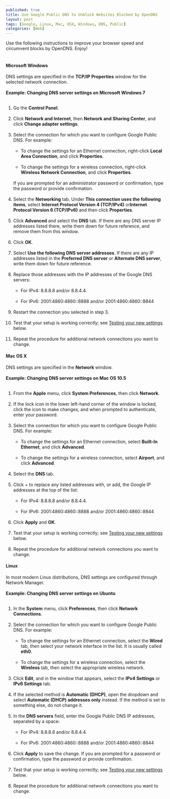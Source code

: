 ```yaml
---
published: true
title: Use Google Public DNS to Unblock Websites Blocked by OpenDNS
layout: post
tags: [Google, Linux, Mac, OSX, Windows, DNS, Public]
categories: [Web]
---
```

Use the following instructions to improve your browser speed and circumvent blocks by OpenDNS. Enjoy!<br />
<br />
<h4>
Microsoft Windows</h4>
DNS settings are specified in the&nbsp;<b>TCP/IP Properties</b> window for the selected network connection.<br />
<br />
<b>Example: Changing DNS server settings on Microsoft Windows 7</b><br />
<ol><br />
<li>Go the <b>Control Panel</b>.</li>
<br />
<li>Click <b>Network and Internet</b>, then <b>Network and Sharing Center</b>, and click <b>Change adapter settings</b>.</li>
<br />
<li>Select the connection for which you want to configure Google Public DNS. For example:<br /><ul><br />
<li>To change the settings for an Ethernet connection, right-click <b>Local Area Connection</b>, and click <b>Properties</b>.</li>
<br />
<li>To change the settings for a wireless connection, right-click<b> Wireless Network Connection</b>, and click <b>Properties</b>.</li>
</ul>
<br />If you are prompted for an administrator password or confirmation, type the password or provide confirmation.</li>
<br />
<li>Select the <b>Networking</b> tab. Under <b>This connection uses the following items</b>, select <b>Internet Protocol Version 4 (TCP/IPv4)</b> or<b>Internet Protocol Version 6 (TCP/IPv6)</b> and then click <b>Properties</b>.</li>
<br />
<li>Click <b>Advanced</b> and select the <b>DNS</b> tab. If there are any DNS server IP addresses listed there, write them down for future reference, and remove them from this window.</li>
<br />
<li>Click <b>OK</b>.</li>
<br />
<li>Select <b>Use the following DNS server addresses</b>. If there are any IP addresses listed in the <b>Preferred DNS server</b> or <b>Alternate DNS server</b>, write them down for future reference.</li>
<br />
<li>Replace those addresses with the IP addresses of the Google DNS servers:<br /><ul><br />
<li>For IPv4: 8.8.8.8 and/or 8.8.4.4.</li>
<br />
<li>For IPv6: 2001:4860:4860::8888 and/or 2001:4860:4860::8844</li>
</ul>
</li>
<br />
<li>Restart the connection you selected in step 3.</li>
<br />
<li>Test that your setup is working correctly; see <a href="https://developers.google.com/speed/public-dns/docs/using#testing">Testing your new settings</a> below.</li>
<br />
<li>Repeat the procedure for additional network connections you want to change.</li>
</ol>
<h4>
Mac OS X</h4>
DNS settings are specified in the&nbsp;<b>Network</b> window.<br />
<br />
<b>Example: Changing DNS server settings on Mac OS 10.5</b><br />
<ol><br />
<li>From the <b>Apple</b> menu, click <b>System Preferences</b>, then click <b>Network</b>.</li>
<br />
<li>If the lock icon in the lower left-hand corner of the window is locked, click the icon to make changes, and when prompted to authenticate, enter your password.</li>
<br />
<li>Select the connection for which you want to configure Google Public DNS. For example:<br /><ul><br />
<li>To change the settings for an Ethernet connection, select <b>Built-In Ethernet</b>, and click <b>Advanced</b>.</li>
<br />
<li>To change the settings for a wireless connection, select <b>Airport</b>, and click <b>Advanced</b>.</li>
</ul>
</li>
<br />
<li>Select the <b>DNS</b> tab.</li>
<br />
<li>Click + to replace any listed addresses with, or add, the Google IP addresses at the top of the list:<br /><ul><br />
<li>For IPv4: 8.8.8.8 and/or 8.8.4.4.</li>
<br />
<li>For IPv6: 2001:4860:4860::8888 and/or 2001:4860:4860::8844</li>
</ul>
</li>
<br />
<li>Click <b>Apply</b> and <b>OK</b>.</li>
<br />
<li>Test that your setup is working correctly; see <a href="https://developers.google.com/speed/public-dns/docs/using#testing">Testing your new settings</a> below.</li>
<br />
<li>Repeat the procedure for additional network connections you want to change.</li>
</ol>
<h4>
Linux</h4>
In most modern Linux distributions, DNS settings are configured through Network Manager.<br />
<br />
<b>Example: Changing DNS server settings on Ubuntu</b><br />
<ol><br />
<li>In the <b>System</b> menu, click <b>Preferences</b>, then click <b>Network Connections</b>.</li>
<br />
<li>Select the connection for which you want to configure Google Public DNS. For example:<br /><ul><br />
<li>To change the settings for an Ethernet connection, select the <b>Wired</b> tab, then select your network interface in the list. It is usually called <b>eth0</b>.</li>
<br />
<li>To change the settings for a wireless connection, select the <b>Wireless</b> tab, then select the appropriate wireless network.</li>
</ul>
</li>
<br />
<li>Click <b>Edit</b>, and in the window that appears, select the <b>IPv4 Settings</b> or <b>IPv6 Settings</b> tab.</li>
<br />
<li>If the selected method is <b>Automatic (DHCP)</b>, open the dropdown and select <b>Automatic (DHCP) addresses only</b> instead. If the method is set to something else, do not change it.</li>
<br />
<li>In the <b>DNS servers</b> field, enter the Google Public DNS IP addresses, separated by a space:<br /><ul><br />
<li>For IPv4: 8.8.8.8 and/or 8.8.4.4.</li>
<br />
<li>For IPv6: 2001:4860:4860::8888 and/or 2001:4860:4860::8844</li>
</ul>
</li>
<br />
<li>Click <b>Apply</b> to save the change. If you are prompted for a password or confirmation, type the password or provide confirmation.</li>
<br />
<li>Test that your setup is working correctly; see <a href="https://developers.google.com/speed/public-dns/docs/using#testing">Testing your new settings</a> below.</li>
<br />
<li>Repeat the procedure for additional network connections you want to change.</li>
</ol>
